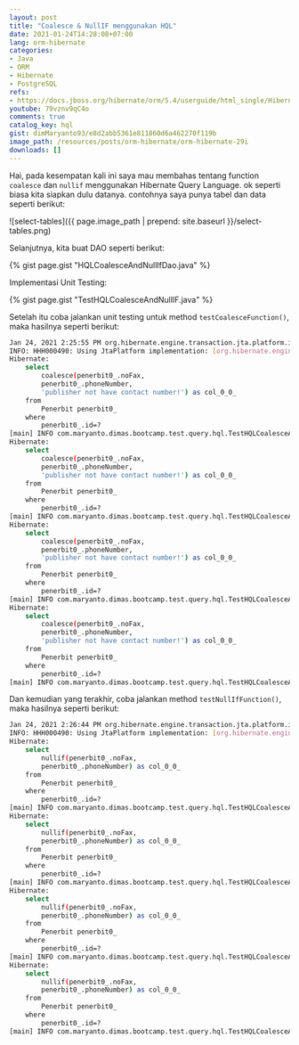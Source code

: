 ```yaml
---
layout: post
title: "Coalesce & NullIF menggunakan HQL"
date: 2021-01-24T14:28:08+07:00
lang: orm-hibernate
categories:
- Java
- ORM
- Hibernate
- PostgreSQL
refs: 
- https://docs.jboss.org/hibernate/orm/5.4/userguide/html_single/Hibernate_User_Guide.html#hql
youtube: 79vznv9qC4o
comments: true
catalog_key: hql
gist: dimMaryanto93/e8d2abb5361e811860d6a462270f119b
image_path: /resources/posts/orm-hibernate/orm-hibernate-29i
downloads: []
---
```


Hai, pada kesempatan kali ini saya mau membahas tentang function `coalesce` dan `nullif` menggunakan Hibernate Query Language. ok seperti biasa kita siapkan dulu datanya. contohnya saya punya tabel dan data seperti berikut:

![select-tables]({{ page.image_path | prepend: site.baseurl }}/select-tables.png)

Selanjutnya, kita buat DAO seperti berikut:

{% gist page.gist "HQLCoalesceAndNullIfDao.java" %}

Implementasi Unit Testing: 

{% gist page.gist "TestHQLCoalesceAndNullIF.java" %}

Setelah itu coba jalankan unit testing untuk method `testCoalesceFunction()`, maka hasilnya seperti berikut:

```bash
Jan 24, 2021 2:25:55 PM org.hibernate.engine.transaction.jta.platform.internal.JtaPlatformInitiator initiateService
INFO: HHH000490: Using JtaPlatform implementation: [org.hibernate.engine.transaction.jta.platform.internal.NoJtaPlatform]
Hibernate: 
    select
        coalesce(penerbit0_.noFax,
        penerbit0_.phoneNumber,
        'publisher not have contact number!') as col_0_0_ 
    from
        Penerbit penerbit0_ 
    where
        penerbit0_.id=?
[main] INFO com.maryanto.dimas.bootcamp.test.query.hql.TestHQLCoalesceAndNullIF - data: 1
Hibernate: 
    select
        coalesce(penerbit0_.noFax,
        penerbit0_.phoneNumber,
        'publisher not have contact number!') as col_0_0_ 
    from
        Penerbit penerbit0_ 
    where
        penerbit0_.id=?
[main] INFO com.maryanto.dimas.bootcamp.test.query.hql.TestHQLCoalesceAndNullIF - data: 2
Hibernate: 
    select
        coalesce(penerbit0_.noFax,
        penerbit0_.phoneNumber,
        'publisher not have contact number!') as col_0_0_ 
    from
        Penerbit penerbit0_ 
    where
        penerbit0_.id=?
[main] INFO com.maryanto.dimas.bootcamp.test.query.hql.TestHQLCoalesceAndNullIF - data: 2
Hibernate: 
    select
        coalesce(penerbit0_.noFax,
        penerbit0_.phoneNumber,
        'publisher not have contact number!') as col_0_0_ 
    from
        Penerbit penerbit0_ 
    where
        penerbit0_.id=?
[main] INFO com.maryanto.dimas.bootcamp.test.query.hql.TestHQLCoalesceAndNullIF - data: publisher not have contact number!
```

Dan kemudian yang terakhir, coba jalankan method `testNullIfFunction()`, maka hasilnya seperti berikut:

```bash
Jan 24, 2021 2:26:44 PM org.hibernate.engine.transaction.jta.platform.internal.JtaPlatformInitiator initiateService
INFO: HHH000490: Using JtaPlatform implementation: [org.hibernate.engine.transaction.jta.platform.internal.NoJtaPlatform]
Hibernate: 
    select
        nullif(penerbit0_.noFax,
        penerbit0_.phoneNumber) as col_0_0_ 
    from
        Penerbit penerbit0_ 
    where
        penerbit0_.id=?
[main] INFO com.maryanto.dimas.bootcamp.test.query.hql.TestHQLCoalesceAndNullIF - data: 1
Hibernate: 
    select
        nullif(penerbit0_.noFax,
        penerbit0_.phoneNumber) as col_0_0_ 
    from
        Penerbit penerbit0_ 
    where
        penerbit0_.id=?
[main] INFO com.maryanto.dimas.bootcamp.test.query.hql.TestHQLCoalesceAndNullIF - data: null
Hibernate: 
    select
        nullif(penerbit0_.noFax,
        penerbit0_.phoneNumber) as col_0_0_ 
    from
        Penerbit penerbit0_ 
    where
        penerbit0_.id=?
[main] INFO com.maryanto.dimas.bootcamp.test.query.hql.TestHQLCoalesceAndNullIF - data: null
Hibernate: 
    select
        nullif(penerbit0_.noFax,
        penerbit0_.phoneNumber) as col_0_0_ 
    from
        Penerbit penerbit0_ 
    where
        penerbit0_.id=?
[main] INFO com.maryanto.dimas.bootcamp.test.query.hql.TestHQLCoalesceAndNullIF - data: null
```